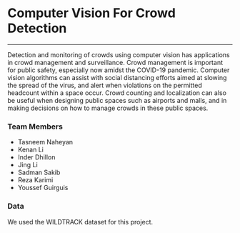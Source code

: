# Computer Vision For Crowd Detection
***
Detection and monitoring of crowds using computer vision has applications in crowd management and surveillance. Crowd management is important for public safety, especially now amidst the COVID-19 pandemic. Computer vision algorithms can assist with social distancing efforts aimed at slowing the spread of the virus, and alert when violations on the permitted headcount within a space occur. Crowd counting and localization can also be useful when designing public spaces such as airports and malls, and in making decisions on how to manage crowds in these public spaces.

###  Team Members
 - Tasneem Naheyan
 - Kenan Li
 - Inder Dhillon
 - Jing Li
 - Sadman Sakib
 - Reza Karimi
 - Youssef Guirguis

### Data
We used the WILDTRACK dataset for this project.
